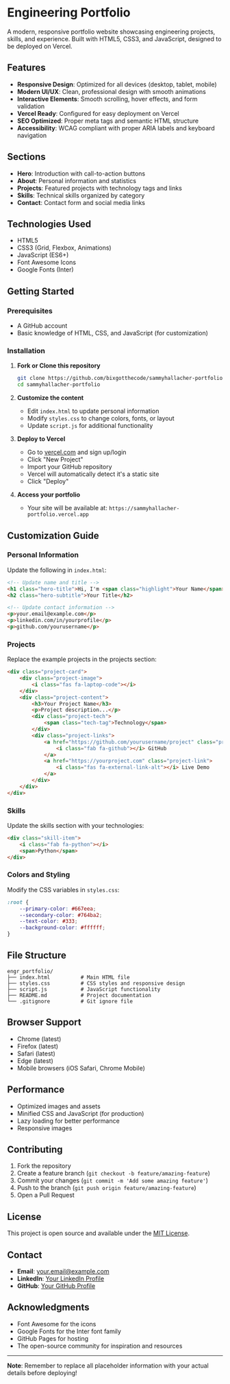# Engineering Portfolio

A modern, responsive portfolio website showcasing engineering projects, skills, and experience. Built with HTML5, CSS3, and JavaScript, designed to be deployed on Vercel.

## Features

- **Responsive Design**: Optimized for all devices (desktop, tablet, mobile)
- **Modern UI/UX**: Clean, professional design with smooth animations
- **Interactive Elements**: Smooth scrolling, hover effects, and form validation
- **Vercel Ready**: Configured for easy deployment on Vercel
- **SEO Optimized**: Proper meta tags and semantic HTML structure
- **Accessibility**: WCAG compliant with proper ARIA labels and keyboard navigation

## Sections

- **Hero**: Introduction with call-to-action buttons
- **About**: Personal information and statistics
- **Projects**: Featured projects with technology tags and links
- **Skills**: Technical skills organized by category
- **Contact**: Contact form and social media links

## Technologies Used

- HTML5
- CSS3 (Grid, Flexbox, Animations)
- JavaScript (ES6+)
- Font Awesome Icons
- Google Fonts (Inter)

## Getting Started

### Prerequisites

- A GitHub account
- Basic knowledge of HTML, CSS, and JavaScript (for customization)

### Installation

1. **Fork or Clone this repository**
   ```bash
   git clone https://github.com/bixgotthecode/sammyhallacher-portfolio.git
   cd sammyhallacher-portfolio
   ```

2. **Customize the content**
   - Edit `index.html` to update personal information
   - Modify `styles.css` to change colors, fonts, or layout
   - Update `script.js` for additional functionality

3. **Deploy to Vercel**
   - Go to [vercel.com](https://vercel.com) and sign up/login
   - Click "New Project"
   - Import your GitHub repository
   - Vercel will automatically detect it's a static site
   - Click "Deploy"

4. **Access your portfolio**
   - Your site will be available at: `https://sammyhallacher-portfolio.vercel.app`

## Customization Guide

### Personal Information

Update the following in `index.html`:

```html
<!-- Update name and title -->
<h1 class="hero-title">Hi, I'm <span class="highlight">Your Name</span></h1>
<h2 class="hero-subtitle">Your Title</h2>

<!-- Update contact information -->
<p>your.email@example.com</p>
<p>linkedin.com/in/yourprofile</p>
<p>github.com/yourusername</p>
```

### Projects

Replace the example projects in the projects section:

```html
<div class="project-card">
    <div class="project-image">
        <i class="fas fa-laptop-code"></i>
    </div>
    <div class="project-content">
        <h3>Your Project Name</h3>
        <p>Project description...</p>
        <div class="project-tech">
            <span class="tech-tag">Technology</span>
        </div>
        <div class="project-links">
            <a href="https://github.com/yourusername/project" class="project-link">
                <i class="fab fa-github"></i> GitHub
            </a>
            <a href="https://yourproject.com" class="project-link">
                <i class="fas fa-external-link-alt"></i> Live Demo
            </a>
        </div>
    </div>
</div>
```

### Skills

Update the skills section with your technologies:

```html
<div class="skill-item">
    <i class="fab fa-python"></i>
    <span>Python</span>
</div>
```

### Colors and Styling

Modify the CSS variables in `styles.css`:

```css
:root {
    --primary-color: #667eea;
    --secondary-color: #764ba2;
    --text-color: #333;
    --background-color: #ffffff;
}
```

## File Structure

```
engr_portfolio/
├── index.html          # Main HTML file
├── styles.css          # CSS styles and responsive design
├── script.js           # JavaScript functionality
├── README.md           # Project documentation
└── .gitignore          # Git ignore file
```

## Browser Support

- Chrome (latest)
- Firefox (latest)
- Safari (latest)
- Edge (latest)
- Mobile browsers (iOS Safari, Chrome Mobile)

## Performance

- Optimized images and assets
- Minified CSS and JavaScript (for production)
- Lazy loading for better performance
- Responsive images

## Contributing

1. Fork the repository
2. Create a feature branch (`git checkout -b feature/amazing-feature`)
3. Commit your changes (`git commit -m 'Add some amazing feature'`)
4. Push to the branch (`git push origin feature/amazing-feature`)
5. Open a Pull Request

## License

This project is open source and available under the [MIT License](LICENSE).

## Contact

- **Email**: your.email@example.com
- **LinkedIn**: [Your LinkedIn Profile](https://linkedin.com/in/yourprofile)
- **GitHub**: [Your GitHub Profile](https://github.com/yourusername)

## Acknowledgments

- Font Awesome for the icons
- Google Fonts for the Inter font family
- GitHub Pages for hosting
- The open-source community for inspiration and resources

---

**Note**: Remember to replace all placeholder information with your actual details before deploying!
